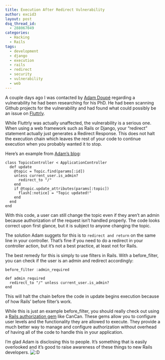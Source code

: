 ```yaml
---
title: Execution After Redirect Vulnerability
author: excid3
layout: post
dsq_thread_id:
  - 288067049
categories:
  - Hacking
  - Rails
tags:
  - development
  - django
  - execution
  - rails
  - redirect
  - security
  - vulnerability
  - web
---
```

A couple days ago I was contacted by [Ada][1][m Doupé][2] regarding a vulnerability he had been researching for his PhD. He had been scanning Github projects for the vulnerability and had found what could possibly be an issue on [Fluttrly][3].

While Fluttrly was actually unaffected, the vulnerability is a serious one. When using a web framework such as Rails or Django, your “redirect” statement actually just generates a Redirect Response. This does not halt the execution chain which leaves the rest of your code to continue execution when you probably wanted it to stop.

Here’s an example from [Adam’s blog][4]:


    class TopicsController < ApplicationController
      def update
        @topic = Topic.find(params[:id])
        unless current_user.is_admin?
          redirect_to "/"
        end
        if @topic.update_attributes(params[:topic])
          flash[:notice] = "Topic updated!"
        end
      end
    end

With this code, a user can still change the topic even if they aren’t an admin because authorization of the request isn’t handled properly. The code looks correct upon first glance, but it is subject to anyone changing the topic.

The solution Adam suggets for this is to `redirect and return` on the same line in your controller. That’s fine if you need to do a redirect in your controller action, but it’s not a best practice, at least not for Rails.

The best remedy for this is simply to use filters in Rails. With a before_filter, you can check if the user is an admin and redirect accordingly:


    before_filter :admin_required

    def admin_required
      redirect_to "/" unless current_user.is_admin?
    end


This will halt the chain before the code in update begins execution because of how Rails’ before filter’s work.

While this is just an example before_filter, you should really check out using a [Rails authorization gem][5] like CanCan. These gems allow you to configure user levels and the functionality they are allowed to execute. They provide a much better way to manage and configure authorization without overhead of having all of the code to handle this in your application.

I’m glad Adam is disclosing this to people. It’s something that is easily overlooked and it’s good to raise awareness of these things to new Rails developers. ![:D][6]

   [1]: http://adamdoupe.com/
   [2]: http://adamdoupe.com
   [3]: http://fluttrly.com
   [4]: http://adamdoupe.com/overview-of-execution-after-redirect-web-appl
   [5]: http://ruby-toolbox.com/categories/rails_authorization.html
   [6]: http://excid3.com/blog/wp-includes/images/smilies/icon_biggrin.gif

